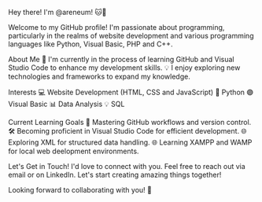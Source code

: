 Hey there! I'm @areneum! 🐱🚀

Welcome to my GitHub profile! I'm passionate about programming, particularly in the realms of website development and various programming languages like Python, Visual Basic, PHP and C++.

About Me 🌱 I'm currently in the process of learning GitHub and Visual Studio Code to enhance my development skills. 💡 I enjoy exploring new technologies and frameworks to expand my knowledge.

Interests 💻 Website Development (HTML, CSS and JavaScript) 🐍 Python 🟣 Visual Basic 📊 Data Analysis 💡 SQL

Current Learning Goals 🔧 Mastering GitHub workflows and version control. 🛠️ Becoming proficient in Visual Studio Code for efficient development. 🌐 Exploring XML for structured data handling. 🌐 Learning XAMPP and WAMP for local web deelopment environments.

Let's Get in Touch! I'd love to connect with you. Feel free to reach out via email or on LinkedIn. Let's start creating amazing things together!

Looking forward to collaborating with you! 🚀
